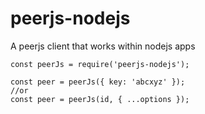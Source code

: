 # peerjs-nodejs

A peerjs client that works within nodejs apps

```
const peerJs = require('peerjs-nodejs');

const peer = peerJs({ key: 'abcxyz' });
//or
const peer = peerJs(id, { ...options });
```